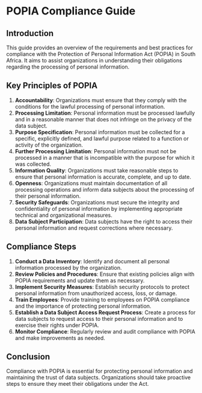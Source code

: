 # POPIA Compliance Guide

## Introduction
This guide provides an overview of the requirements and best practices for compliance with the Protection of Personal Information Act (POPIA) in South Africa. It aims to assist organizations in understanding their obligations regarding the processing of personal information.

## Key Principles of POPIA
1. **Accountability**: Organizations must ensure that they comply with the conditions for the lawful processing of personal information.
2. **Processing Limitation**: Personal information must be processed lawfully and in a reasonable manner that does not infringe on the privacy of the data subject.
3. **Purpose Specification**: Personal information must be collected for a specific, explicitly defined, and lawful purpose related to a function or activity of the organization.
4. **Further Processing Limitation**: Personal information must not be processed in a manner that is incompatible with the purpose for which it was collected.
5. **Information Quality**: Organizations must take reasonable steps to ensure that personal information is accurate, complete, and up to date.
6. **Openness**: Organizations must maintain documentation of all processing operations and inform data subjects about the processing of their personal information.
7. **Security Safeguards**: Organizations must secure the integrity and confidentiality of personal information by implementing appropriate technical and organizational measures.
8. **Data Subject Participation**: Data subjects have the right to access their personal information and request corrections where necessary.

## Compliance Steps
1. **Conduct a Data Inventory**: Identify and document all personal information processed by the organization.
2. **Review Policies and Procedures**: Ensure that existing policies align with POPIA requirements and update them as necessary.
3. **Implement Security Measures**: Establish security protocols to protect personal information from unauthorized access, loss, or damage.
4. **Train Employees**: Provide training to employees on POPIA compliance and the importance of protecting personal information.
5. **Establish a Data Subject Access Request Process**: Create a process for data subjects to request access to their personal information and to exercise their rights under POPIA.
6. **Monitor Compliance**: Regularly review and audit compliance with POPIA and make improvements as needed.

## Conclusion
Compliance with POPIA is essential for protecting personal information and maintaining the trust of data subjects. Organizations should take proactive steps to ensure they meet their obligations under the Act.